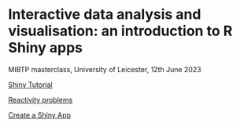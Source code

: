 # Interactive data analysis and visualisation: an introduction to R Shiny apps  

MIBTP masterclass, University of Leicester, 12th June 2023

[Shiny Tutorial](https://github.com/nabury/shiny-masterclass/blob/main/Part%201/tutorial.Rmd)

[Reactivity problems](https://github.com/nabury/shiny-masterclass/blob/main/Part%202/reactivity.Rmd)

[Create a Shiny App](https://github.com/nabury/shiny-masterclass/blob/main/Part%203/Create%20a%20Shiny%20App.docx)

